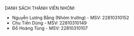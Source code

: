 DANH SÁCH THÀNH VIÊN NHÓM: 
- Nguyễn Lương Bằng (Nhóm trưởng) - MSV: 22810310152
- Chu Tiến Dũng - MSV: 22810310149
- Đỗ Hoàng Tùng - MSV: 22810310107
  

